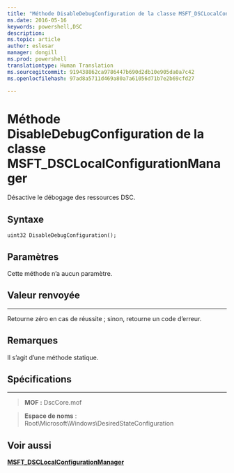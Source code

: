 ```yaml
---
title: "Méthode DisableDebugConfiguration de la classe MSFT_DSCLocalConfigurationManager"
ms.date: 2016-05-16
keywords: powershell,DSC
description: 
ms.topic: article
author: eslesar
manager: dongill
ms.prod: powershell
translationtype: Human Translation
ms.sourcegitcommit: 919438862ca9786447b690d2db10e905da0a7c42
ms.openlocfilehash: 97ad8a5711d469a80a7a61056d71b7e2b69cfd27

---
```


# Méthode DisableDebugConfiguration de la classe MSFT_DSCLocalConfigurationManager

Désactive le débogage des ressources DSC.

Syntaxe
------

```mof
uint32 DisableDebugConfiguration();
```

Paramètres
----------

Cette méthode n’a aucun paramètre.

## Valeur renvoyée
------------

Retourne zéro en cas de réussite ; sinon, retourne un code d’erreur.

## Remarques

Il s’agit d’une méthode statique.

## Spécifications
------------
>**MOF :** DscCore.mof

>**Espace de noms** : Root\Microsoft\Windows\DesiredStateConfiguration


## Voir aussi


[**MSFT_DSCLocalConfigurationManager**](msft-dsclocalconfigurationmanager.md)

 

 






<!--HONumber=Jun16_HO4-->


